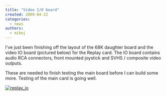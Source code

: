 ```yaml
---
title: "Video I/O board"
created: 2009-04-22
categories: 
  - news
authors: 
  - mikej
---
```


I've just been finishing off the layout of the 68K daughter board and the video IO board (pictured below) for the Replay card. The IO board contains audio RCA connectors, front mounted joystick and SVHS / composite video outputs.

These are needed to finish testing the main board before I can build some more. Testing of the main card is going well.

[![replay_io](@assets/images/replay_io.gif)](http://fpgaarcade.com/wp4/wp-content/uploads/2015/06/replay_io.gif)
